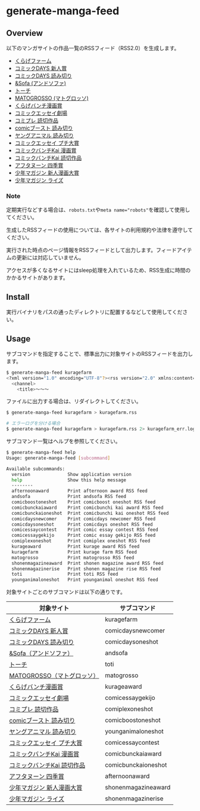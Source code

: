 # generate-manga-feed

## Overview

以下のマンガサイトの作品一覧のRSSフィード（RSS2.0）を生成します。

- [くらげファーム](https://kuragebunch.com/farm)
- [コミックDAYS 新人賞](https://comic-days.com/newcomer)
- [コミックDAYS 読み切り](https://comic-days.com/oneshot)
- [&Sofa (アンドソファ)](https://andsofa.com)
- [トーチ](https://to-ti.in/product)
- [MATOGROSSO (マトグロッソ)](https://matogrosso.jp)
- [くらげバンチ漫画賞](https://kuragebunch.com/info/award)
- [コミックエッセイ劇場](https://www.comic-essay.com/comics)
- [コミプレ 読切作品](https://viewer.heros-web.com/series/oneshot)
- [comicブースト 読み切り](https://comic-boost.com/genre/3)
- [ヤングアニマル 読み切り](https://younganimal.com/category/manga?type=%E8%AA%AD%E3%81%BF%E5%88%87%E3%82%8A)
- [コミックエッセイ プチ大賞](https://www.comic-essay.com/contest/winner/)
- [コミックバンチKai 漫画賞](https://comicbunch-kai.com/article/award)
- [コミックバンチKai 読切作品](https://comicbunch-kai.com/series#oneshot)
- [アフタヌーン 四季賞](https://afternoon.kodansha.co.jp/award/)
- [少年マガジン 新人漫画大賞](https://debut.shonenmagazine.com/archive/#awards)
- [少年マガジン ライズ](https://debut.shonenmagazine.com/archive/#magazinerise)

### Note

定期実行などする場合は、`robots.txt`や`meta name="robots"`を確認して使用してください。

生成したRSSフィードの使用については、各サイトの利用規約や法律を遵守してください。

実行された時点のページ情報をRSSフィードとして出力します。フィードアイテムの更新には対応していません。

アクセスが多くなるサイトにはsleep処理を入れているため、RSS生成に時間のかかるサイトがあります。

## Install

実行バイナリをパスの通ったディレクトリに配置するなどして使用してください。

## Usage

サブコマンドを指定することで、標準出力に対象サイトのRSSフィードを出力します。

```bash
$ generate-manga-feed kuragefarm
<?xml version="1.0" encoding="UTF-8"?><rss version="2.0" xmlns:content="http://purl.org/rss/1.0/modules/content/">
  <channel>
    <title>～～～
```

ファイルに出力する場合は、リダイレクトしてください。

```bash
$ generate-manga-feed kuragefarm > kuragefarm.rss

# エラーログを分ける場合
$ generate-manga-feed kuragefarm > kuragefarm.rss 2> kuragefarm_err.log
```

サブコマンド一覧はヘルプを参照してください。

```bash
$ generate-manga-feed help
Usage: generate-manga-feed [subcommand]

Available subcommands:
  version              Show application version
  help                 Show this help message
  --------
  afternoonaward       Print afternoon award RSS feed
  andsofa              Print andsofa RSS feed
  comicboostoneshot    Print comicboost oneshot RSS feed
  comicbunckaiaward    Print comicbunchi kai award RSS feed
  comicbunckaioneshot  Print comicbunchi kai oneshot RSS feed
  comicdaysnewcomer    Print comicdays newcomer RSS feed
  comicdaysoneshot     Print comicdays oneshot RSS feed
  comicessaycontest    Print comic essay contest RSS feed
  comicessaygekijo     Print comic essay gekijo RSS feed
  comiplexoneshot      Print comiplex oneshot RSS feed
  kurageaward          Print kurage award RSS feed
  kuragefarm           Print kurage farm RSS feed
  matogrosso           Print matogrosso RSS feed
  shonenmagazineaward  Print shonen magazine award RSS feed
  shonenmagazinerise   Print shonen magazine rise RSS feed
  toti                 Print toti RSS feed
  younganimaloneshot   Print younganimal oneshot RSS feed
```

対象サイトごとのサブコマンドは以下の通りです。

| 対象サイト                                                                                                  | サブコマンド        |
| ----------------------------------------------------------------------------------------------------------- | ------------------- |
| [くらげファーム](https://kuragebunch.com/farm)                                                              | kuragefarm          |
| [コミックDAYS 新人賞](https://comic-days.com/newcomer)                                                      | comicdaysnewcomer   |
| [コミックDAYS 読み切り](https://comic-days.com/oneshot)                                                     | comicdaysoneshot    |
| [&Sofa（アンドソファ）](https://andsofa.com)                                                                | andsofa             |
| [トーチ](https://to-ti.in/product)                                                                          | toti                |
| [MATOGROSSO（マトグロッソ）](https://matogrosso.jp)                                                         | matogrosso          |
| [くらげバンチ漫画賞](https://kuragebunch.com/info/award)                                                    | kurageaward         |
| [コミックエッセイ劇場](https://www.comic-essay.com/comics)                                                  | comicessaygekijo    |
| [コミプレ 読切作品](https://viewer.heros-web.com/series/oneshot)                                            | comiplexoneshot     |
| [comicブースト 読み切り](https://comic-boost.com/genre/3)                                                   | comicboostoneshot   |
| [ヤングアニマル 読み切り](https://younganimal.com/category/manga?type=%E8%AA%AD%E3%81%BF%E5%88%87%E3%82%8A) | younganimaloneshot  |
| [コミックエッセイ プチ大賞](https://www.comic-essay.com/contest/winner/)                                    | comicessaycontest   |
| [コミックバンチKai 漫画賞](https://comicbunch-kai.com/article/award)                                        | comicbunckaiaward   |
| [コミックバンチKai 読切作品](https://comicbunch-kai.com/series#oneshot)                                     | comicbunckaioneshot |
| [アフタヌーン 四季賞](https://afternoon.kodansha.co.jp/award/)                                              | afternoonaward      |
| [少年マガジン 新人漫画大賞](https://debut.shonenmagazine.com/archive/#awards)                               | shonenmagazineaward |
| [少年マガジン ライズ](https://debut.shonenmagazine.com/archive/#magazinerise)                               | shonenmagazinerise  |
